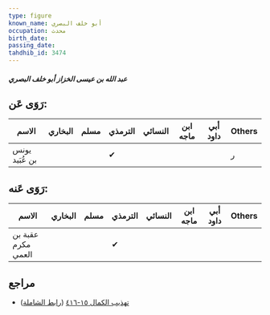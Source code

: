 ```yaml
---
type: figure
known_name: أبو خلف البصري
occupation: محدث
birth_date:
passing_date:
tahdhib_id: 3474
---
```

##### عبد الله بن عيسى الخزاز أبو خلف البصري

## رَوَى عَن:
| الاسم          | البخاري | مسلم | الترمذي | النسائي | ابن ماجه | أبي داود | Others |
| -------------- | ------- | ---- | ------- | ------- | -------- | -------- | ------ |
| يونس بن عُبَيد |         |      | ✔       |         |          |          | ر      |
## رَوَى عَنه:
| الاسم              | البخاري | مسلم | الترمذي | النسائي | ابن ماجه | أبي داود | Others |
| ------------------ | ------- | ---- | ------- | ------- | -------- | -------- | ------ |
| عقبة بن مكرم العمي |         |      | ✔       |         |          |          |        |
## مراجع
- [تهذيب الكمال ١٥-٤١٦](obsidian://open?vault=Tahdhib-al-Kamal&file=Figures/٣٤٧٤-عبد%20الله%20بن%20عيسى%20الخزاز%20أبو%20خلف%20البصري) ([رابط الشاملة](https://shamela.ws/book/3722/7900))